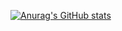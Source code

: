 [![Anurag's GitHub stats](https://github-readme-stats.vercel.app/api?username=Alok-Joshi&count_private=true&theme=dark)](https://github.com/anuraghazra/github-readme-stats)
